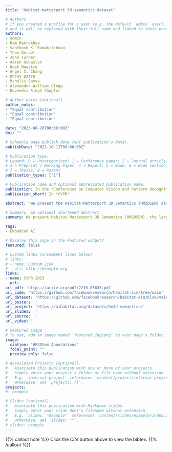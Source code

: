 ```yaml
---
title: "Habitat-matterport 3d semantics dataset"

# Authors
# If you created a profile for a user (e.g. the default `admin` user), write the username (folder name) here 
# and it will be replaced with their full name and linked to their profile.
authors:
- admin
- Ram Ramrakhya
- Santhosh K. Ramakrishnan
- Theo Gervet
- John Turner
- Aaron Gokaslan
- Noah Maestre
- Angel X. Chang
- Dhruv Batra
- Manolis Savva
- Alexander William Clegg
- Devendra Singh Chaplot

# Author notes (optional)
author_notes:
- "Equal contribution"
- "Equal contribution"
- "Equal contribution"

date: "2023-06-20T00:00:00Z"
doi: ""

# Schedule page publish date (NOT publication's date).
publishDate: "2022-10-12T00:00:00Z"

# Publication type.
# Legend: 0 = Uncategorized; 1 = Conference paper; 2 = Journal article;
# 3 = Preprint / Working Paper; 4 = Report; 5 = Book; 6 = Book section;
# 7 = Thesis; 8 = Patent
publication_types: ["1"]

# Publication name and optional abbreviated publication name.
publication: In the *Conference on Computer Vision and Pattern Recognition} 2023*
publication_short: In *CVPR*

abstract: "We present the Habitat-Matterport 3D Semantics (HM3DSEM) dataset. HM3DSEM is the largest dataset of 3D real-world spaces with densely annotated semantics that is currently available to the academic community. It consists of 142,646 object instance annotations across 216 3D spaces and 3,100 rooms within those spaces. The scale, quality, and diversity of object annotations far exceed those of prior datasets. A key difference setting apart HM3DSEM from other datasets is the use of texture information to annotate pixel-accurate object boundaries. We demonstrate the effectiveness of HM3DSEM dataset for the Object Goal Navigation task using different methods. Policies trained using HM3DSEM perform outperform those trained on prior datasets. Introduction of HM3DSEM in the Habitat ObjectNav Challenge lead to an increase in participation from 400 submissions in 2021 to 1022 submissions in 2022."

# Summary. An optional shortened abstract.
summary: We present Habitat-Matterport 3D Semantics (HM3DSEM), the largest dataset of 3D real-world spaces with densely annotated semantics.

tags:
- Embodied AI

# Display this page in the Featured widget?
featured: false

# Custom links (uncomment lines below)
# links:
# - name: Custom Link
#   url: http://example.org
links:
- name: CVPR 2023
  url: 
url_pdf: 'https://arxiv.org/pdf/2210.05633.pdf'
url_code: 'https://github.com/facebookresearch/habitat-sim/tree/main'
url_dataset: 'https://github.com/facebookresearch/habitat-sim/blob/main/DATASETS.md#habitat-matterport-3d-research-dataset-hm3d'
url_poster: ''
url_project: 'https://aihabitat.org/datasets/hm3d-semantics/'
url_slides: ''
url_source: ''
url_video: ''

# Featured image
# To use, add an image named `featured.jpg/png` to your page's folder. 
image: 
  caption: 'HM3DSem Annotations'
  focal_point: ""
  preview_only: false

# Associated Projects (optional).
#   Associate this publication with one or more of your projects.
#   Simply enter your project's folder or file name without extension.
#   E.g. `internal-project` references `content/project/internal-project/index.md`.
#   Otherwise, set `projects: []`.
projects:
#- example

# Slides (optional).
#   Associate this publication with Markdown slides.
#   Simply enter your slide deck's filename without extension.
#   E.g. `slides: "example"` references `content/slides/example/index.md`.
#   Otherwise, set `slides: ""`.
# slides: example
---
```


{{% callout note %}}
Click the *Cite* button above to view the bibtex.
{{% /callout %}}